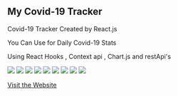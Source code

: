 ## My Covid-19 Tracker

Covid-19 Tracker Created by React.js

You Can Use for Daily Covid-19 Stats

Using React Hooks , Context api , Chart.js and restApi's

![](https://img.shields.io/badge/Code-React.js-informational?style=flat&logo=react&logoColor=white&color=ffff) ![](https://img.shields.io/badge/Code-javaScript-informational?style=flat&logo=javaScript&logoColor=white&color=ffff) ![](https://img.shields.io/badge/Code-CSS-informational?style=flat&logo=CSS3&logoColor=white&color=ffff)  ![](https://img.shields.io/badge/Editor-vsCode-informational?style=flat&logo=vsCode&logoColor=white&color=ffff)  ![](https://img.shields.io/badge/Tools-Chart.js-informational?style=flat&logo=Chart.js&logoColor=white&color=ffff)  ![](https://img.shields.io/badge/Tools-Chart.js-informational?style=flat&logo=Chart.js&logoColor=white&color=ffff) ![](https://img.shields.io/badge/Tools-Bootstrap-informational?style=flat&logo=Bootstrap&logoColor=white&color=ffff) ![](https://img.shields.io/badge/Tools-mapBox-informational?style=flat&logo=MapBox&logoColor=white&color=ffff) 
![](https://img.shields.io/badge/Tools-restApi-informational?style=flat&logo=restApi&logoColor=white&color=ffff)

[Visit the Website](https://dailystats.ir)
